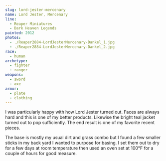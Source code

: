 ```yaml
---
slug: lord-jester-mercenary
name: Lord Jester, Mercenary
line:
  - Reaper Miniatures
  - Dark Heaven Legends
painted: 2012
photos:
  - ./Reaper2884-LordJesterMercenary-Dankel_1.jpg
  - ./Reaper2884-LordJesterMercenary-Dankel_2.jpg
race:
  - human
archetype:
  - fighter
  - ranger
weapons:
  - sword
  - axe
armor:
  - plate
  - clothing
---
```


I was particularly happy with how Lord Jester turned out. Faces are always hard and this is one of my better products. Likewise the bright teal jacket turned out to pop sufficiently. The end result is one of my favorite recent pieces.

The base is mostly my usual dirt and grass combo but I found a few smaller sticks in my back yard I wanted to purpose for basing. I set them out to dry for a few days at room temperature then used an oven set at 100°F for a couple of hours for good measure.
